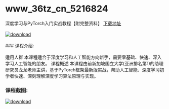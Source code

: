 # www_36tz_cn_5216824
深度学习与PyTorch入门实战教程【附完整资料】
[下载地址](http://www.36tz.cn/article/5216824 "下载地址")
<br/></br>[![download](http://36tz.cn/muke_img/2020_12_2-35-300x167.png "下载地址")](http://www.36tz.cn/article/5216824 "下载地址")
<br/></br>### 课程介绍:<br/></br>适用人群
本课程适合于深度学习和人工智能方向新手，需要零基础、快速、深入学习人工智能的朋友。
课程概述
本课程由前新加坡国立大学(亚洲排名第1)的助理研究员龙龙老师主讲，基于PyTorch框架最新版实战，帮助人工智能、深度学习初学者快速、深刻理解深度学习算法原理与实现。

### 课程截图:
[![download](http://36tz.cn/muke_img/2020_12_1-36.png "下载地址")](http://www.36tz.cn/article/5216824 "下载地址")
